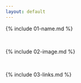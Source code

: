 ```yaml
---
layout: default
---
```


{% include 01-name.md %}


<br>

{% include 02-image.md %}

<br>

{% include 03-links.md %}


